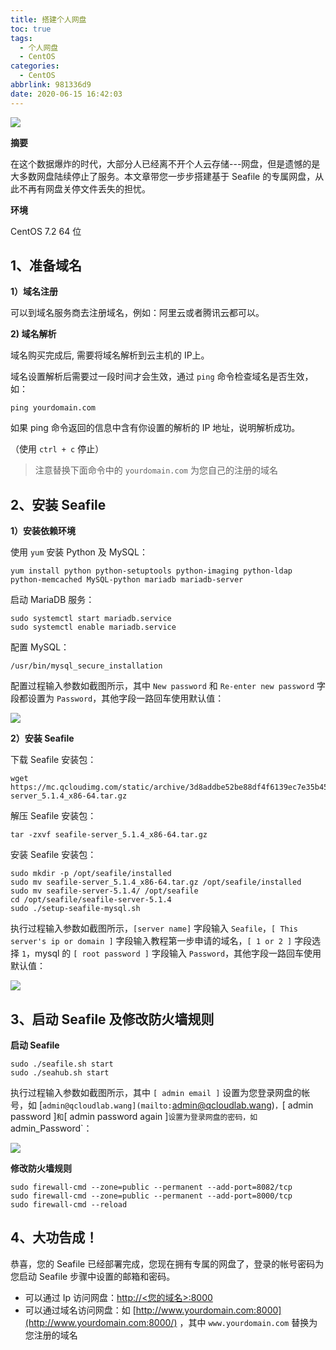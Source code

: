 ```yaml
---
title: 搭建个人网盘
toc: true
tags:
  - 个人网盘
  - CentOS
categories:
  - CentOS
abbrlink: 981336d9
date: 2020-06-15 16:42:03
---
```


![](/assets/blogImg/202006151712.jpg)



**摘要**


在这个数据爆炸的时代，大部分人已经离不开个人云存储---网盘，但是遗憾的是大多数网盘陆续停止了服务。本文章带您一步步搭建基于 Seafile 的专属网盘，从此不再有网盘关停文件丢失的担忧。

**环境**

CentOS 7.2 64 位

<!--more-->

## 1、准备域名

 **1）域名注册**

可以到域名服务商去注册域名，例如：阿里云或者腾讯云都可以。

  **2) 域名解析**

域名购买完成后, 需要将域名解析到云主机的 IP上。

域名设置解析后需要过一段时间才会生效，通过 `ping` 命令检查域名是否生效，如：

```
ping yourdomain.com
```

如果 ping 命令返回的信息中含有你设置的解析的 IP 地址，说明解析成功。

（使用 `ctrl + c` 停止）

> 注意替换下面命令中的 `yourdomain.com` 为您自己的注册的域名

## 2、安装 Seafile

 **1）安装依赖环境**

使用 `yum` 安装 Python 及 MySQL：

```
yum install python python-setuptools python-imaging python-ldap python-memcached MySQL-python mariadb mariadb-server
```

启动 MariaDB 服务：

```
sudo systemctl start mariadb.service
sudo systemctl enable mariadb.service
```

配置 MySQL：

```
/usr/bin/mysql_secure_installation
```

配置过程输入参数如截图所示，其中 `New password` 和 `Re-enter new password` 字段都设置为 `Password`，其他字段一路回车使用默认值：

![](/assets/blogImg/202006152106.png)

 **2）安装 Seafile**

下载 Seafile 安装包：

```
wget https://mc.qcloudimg.com/static/archive/3d8addbe52be88df4f6139ec7e35b453/seafile-server_5.1.4_x86-64.tar.gz
```

解压 Seafile 安装包：

```
tar -zxvf seafile-server_5.1.4_x86-64.tar.gz
```

安装 Seafile 安装包：

```
sudo mkdir -p /opt/seafile/installed
sudo mv seafile-server_5.1.4_x86-64.tar.gz /opt/seafile/installed
sudo mv seafile-server-5.1.4/ /opt/seafile
cd /opt/seafile/seafile-server-5.1.4
sudo ./setup-seafile-mysql.sh
```

执行过程输入参数如截图所示，`[server name]` 字段输入 `Seafile`，`[ This server's ip or domain ]` 字段输入教程第一步申请的域名，`[ 1 or 2 ]` 字段选择 `1`，mysql 的 `[ root password ]` 字段输入 `Password`，其他字段一路回车使用默认值：

![](/assets/blogImg/202006152107.png)


## 3、启动 Seafile 及修改防火墙规则

 **启动 Seafile**

```
sudo ./seafile.sh start
sudo ./seahub.sh start
```

执行过程输入参数如截图所示，其中 `[ admin email ]` 设置为您登录网盘的帐号，如 [`admin@qcloudlab.wang](mailto:`admin@qcloudlab.wang)`，`[ admin password ]`和`[ admin password again ]`设置为登录网盘的密码，如`admin_Password`：

![](/assets/blogImg/202006152108.png)

 **修改防火墙规则**

```
sudo firewall-cmd --zone=public --permanent --add-port=8082/tcp
sudo firewall-cmd --zone=public --permanent --add-port=8000/tcp
sudo firewall-cmd --reload
```

## 4、大功告成！

恭喜，您的 Seafile 已经部署完成，您现在拥有专属的网盘了，登录的帐号密码为您启动 Seafile 步骤中设置的邮箱和密码。

- 可以通过 Ip 访问网盘：[http://<您的域名>:8000](http://xn--<>-5h6jl6wklv443c:8000/)
- 可以通过域名访问网盘：如 [http://www.yourdomain.com:8000](http://www.yourdomain.com:8000/) ，其中 `www.yourdomain.com` 替换为您注册的域名